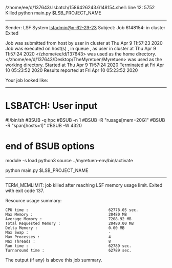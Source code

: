 /zhome/ee/d/137643/.lsbatch/1586426243.6148154.shell: line 12:  5752 Killed                  python main.py $LSB_PROJECT_NAME

------------------------------------------------------------
Sender: LSF System <lsfadmin@n-62-29-23>
Subject: Job 6148154: <NNAgent3network-80-30> in cluster <dcc> Exited

Job <NNAgent3network-80-30> was submitted from host <n-62-27-21> by user <s183905> in cluster <dcc> at Thu Apr  9 11:57:23 2020
Job was executed on host(s) <n-62-29-23>, in queue <hpc>, as user <s183905> in cluster <dcc> at Thu Apr  9 11:57:24 2020
</zhome/ee/d/137643> was used as the home directory.
</zhome/ee/d/137643/Desktop/TheMyretuen/Myretuen> was used as the working directory.
Started at Thu Apr  9 11:57:24 2020
Terminated at Fri Apr 10 05:23:52 2020
Results reported at Fri Apr 10 05:23:52 2020

Your job looked like:

------------------------------------------------------------
# LSBATCH: User input
#!/bin/sh
#BSUB -q hpc
#BSUB -n 1
#BSUB -R "rusage[mem=20G]"
#BSUB -R "span[hosts=1]"
#BSUB -W 4320
# end of BSUB options

module -s load python3
source ../myretuen-env/bin/activate

python main.py $LSB_PROJECT_NAME


------------------------------------------------------------

TERM_MEMLIMIT: job killed after reaching LSF memory usage limit.
Exited with exit code 137.

Resource usage summary:

    CPU time :                                   62778.05 sec.
    Max Memory :                                 20480 MB
    Average Memory :                             7208.92 MB
    Total Requested Memory :                     20480.00 MB
    Delta Memory :                               0.00 MB
    Max Swap :                                   -
    Max Processes :                              4
    Max Threads :                                8
    Run time :                                   62789 sec.
    Turnaround time :                            62789 sec.

The output (if any) is above this job summary.

